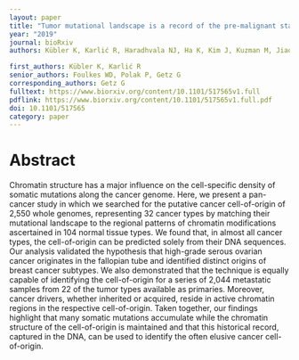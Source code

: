```yaml
---
layout: paper
title: "Tumor mutational landscape is a record of the pre-malignant state"
year: "2019"
journal: bioRxiv
authors: Kübler K, Karlić R, Haradhvala NJ, Ha K, Kim J, Kuzman M, Jiao W, Gakkhar S, Mouw KW, Braunstein LZ, Elemento O, Biankin AV, Rooman I, Miller M, Karthaus WR, Nogiec CD, Juvenson E, Curry E, Mino- Kenudson M, Ellisen LW, Brown R, Gusev A, Tomasetti C, Lolkema MP, Steeghs N, Van Herpen C, Kim H, Lee H, Vlahoviček K, Bernstein BE, Sawyers CL, Hoadley KA, Cuppen E, A Koren, Arndt PF, Louis DN, Stein LD, Foulkes WD, Polak P, Getz G, PCAWG Pathology and Clinical Correlates Working Group, ICGC/TCGA Pan-Cancer Analysis of Whole Genomes Network

first_authors: Kübler K, Karlić R
senior_authors: Foulkes WD, Polak P, Getz G
corresponding_authors: Getz G
fulltext: https://www.biorxiv.org/content/10.1101/517565v1.full
pdflink: https://www.biorxiv.org/content/10.1101/517565v1.full.pdf
doi: 10.1101/517565
category: paper
---
```



# Abstract

Chromatin structure has a major influence on the cell-specific density of somatic mutations along the cancer genome. Here, we present a pan-cancer study in which we searched for the putative cancer cell-of-origin of 2,550 whole genomes, representing 32 cancer types by matching their mutational landscape to the regional patterns of chromatin modifications ascertained in 104 normal tissue types. We found that, in almost all cancer types, the cell-of-origin can be predicted solely from their DNA sequences. Our analysis validated the hypothesis that high-grade serous ovarian cancer originates in the fallopian tube and identified distinct origins of breast cancer subtypes. We also demonstrated that the technique is equally capable of identifying the cell-of-origin for a series of 2,044 metastatic samples from 22 of the tumor types available as primaries. Moreover, cancer drivers, whether inherited or acquired, reside in active chromatin regions in the respective cell-of-origin. Taken together, our findings highlight that many somatic mutations accumulate while the chromatin structure of the cell-of-origin is maintained and that this historical record, captured in the DNA, can be used to identify the often elusive cancer cell-of-origin.


